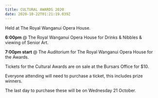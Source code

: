 ```yaml
---
title: CULTURAL AWARDS 2020
date: 2020-10-22T01:21:19.039Z
---
```

Held at The Royal Wanganui Opera House.

**6:00pm** @ The Royal Wanganui Opera House for Drinks & Nibbles & viewing of Senior Art.

**7:00pm start** @ The Auditorium for The Royal Wanganui Opera House for the Awards.

Tickets for the Cultural Awards are on sale at the Bursars Office for $10. 

Everyone attending will need to purchase a ticket, this includes prize winners. 

The last day to purchase these will be on Wednesday 21 October.